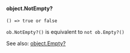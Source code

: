 #### object.NotEmpty?

``` suneido
() => true or false
```

`ob.NotEmpty?()` is equivalent to `not ob.Empty?()`

See also: [object.Empty?](<object.Empty?.md>)